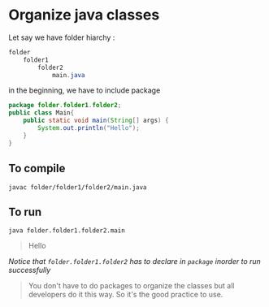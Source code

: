 # Organize java classes

Let say we have folder hiarchy :

```java
folder
	folder1
		folder2
			main.java
```

in the beginning, we have to include package

```java
package folder.folder1.folder2;
public class Main{
    public static void main(String[] args) {
        System.out.println("Hello");
    }
}
```

## To compile

```console
javac folder/folder1/folder2/main.java
```

## To run

```console
java folder.folder1.folder2.main
```

> Hello

*Notice that `folder.folder1.folder2` has to declare in `package` inorder to run successfully*

> You don't have to do packages to organize the classes but all developers do it this way. So it's the good practice to use.
